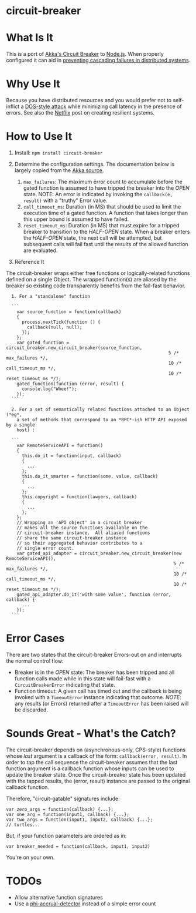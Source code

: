 circuit-breaker
====================

What Is It
===

This is a port of
[Akka's Circuit Breaker](https://github.com/akka/akka/blob/master/akka-actor/src/main/scala/akka/pattern/CircuitBreaker.scala)
to [Node.js](http://nodejs.org).  When properly configured it can aid in [preventing cascading failures
in distributed systems](http://doc.akka.io/docs/akka/snapshot/common/circuitbreaker.html).

Why Use It
===

Because you have distributed resources and you would prefer not to self-inflict a
[DOS-style attack](http://en.wikipedia.org/wiki/Denial-of-service_attack) while
minimizing call latency in the presence of errors.  See also the
[Netflix](http://techblog.netflix.com/2011/12/making-netflix-api-more-resilient.html) post
on creating resilient systems.

How to Use It
===

1. Install: `npm install circuit-breaker`
2. Determine the configuration settings.  The documentation below is largely
copied from the [Akka source](https://github.com/akka/akka/blob/master/akka-actor/src/main/scala/akka/pattern/CircuitBreaker.scala#L78).
    1. `max_failures`:  The maximum error count to accumulate
                      before the gated function is assumed to have tripped
                      the breaker into the *OPEN* state.  NOTE:  An error is indicated
                      by invoking the `callback(e, result)` with a "truthy"
                      Error value.
    2. `call_timeout_ms`: Duration (in MS) that should be used to limit the execution time
                        of a gated function.  A function that takes longer than this
                        upper bound is assumed to have failed.
    3. `reset_timeout_ms`: Duration (in MS) that must expire for a tripped breaker
                        to transition to the *HALF-OPEN* state.  When a breaker enters
                        the *HALF-OPEN* state, the next call will be attempted, but
                        subsequent calls will fail fast until the results of the
                        allowed function are evaluated.

3. Reference It

  The circuit-breaker wraps either free functions or logically-related
  functions defined on a single Object.  The wrapped function(s) are aliased
  by the breaker so existing code transparently benefits from the
  fail-fast behavior.

      1. For a "standalone" function

      ```
        var source_function = function(callback)
        {
          process.nextTick(function () {
            callback(null, null);
          });
        };
        var gated_function = circuit_breaker.new_circuit_breaker(source_function,
                                                                  5 /* max_failures */,
                                                                  10 /* call_timeout_ms */,
                                                                  10 /* reset_timeout_ms */);
        gated_function(function (error, result) {
          console.log("Whee!");
        });
      ```

      2. For a set of semantically related functions attached to an Object (*eg*,
        a set of methods that correspond to an *RPC*-ish HTTP API exposed by a single
        host) :

      ```
        var RemoteServiceAPI = function()
        {
          this.do_it = function(input, callback)
          {
            ...
          };
          this.do_it_smarter = function(some, value, callback)
          {
            ...
          };
          this.copyright = function(lawyers, callback)
          {
            ...
          };
        };
        // Wrapping an 'API object' in a circuit breaker
        // makes all the source functions available on the
        // circuit-breaker instance.  All aliased functions
        // share the same circuit-breaker instance
        // so their aggregated behavior contributes to a
        // single error count.
        var gated_api_adapter = circuit_breaker.new_circuit_breaker(new RemoteServiceAPI(),
                                                                    5 /* max_failures */,
                                                                    10 /* call_timeout_ms */,
                                                                    10 /* reset_timeout_ms */);
        gated_api_adapter.do_it('with some value', function (error, callback) {
          ...
        });
      ```

Error Cases
===
There are two states that the circuit-breaker Errors-out on and interrupts the
normal control flow:
  - Breaker is in the *OPEN* state: The breaker has been tripped and all
                                    function calls made while in this state will
                                    fail-fast with a `CircuitBreakerError` indicating that state.
  - Function timeout: A given call has timed out and the callback is being invoked
              with a `TimeoutError` instance indicating that outcome.
              *NOTE*: any results (or Errors) returned after a `TimeoutError` has
              been raised will be discarded.

Sounds Great - What's the Catch?
===

The circuit-breaker depends on (asynchronous-only, CPS-style) functions whose
*last* argument is a callback of the form: `callback(error, result)`.  In order
to tap the call sequence the circuit-breaker assumes that the last function argument
is a callback function whose inputs can be used to update the breaker state.  Once the
circuit-breaker state has been updated with the tapped results, the (error, result)
instance are passed to the original callback function.

Therefore, "circuit-gatable" signatures include:

    var zero_args = function(callback) {...};
    var one_arg = function(input1, callback) {...};
    var two_args = function(input1, input2, callback) {...};
    // turtles...

But, if your function parameters are ordered as in:

    var breaker_needed = function(callback, input1, input2)

You're on your own.

TODOs
===
* Allow alternative function signatures
* Use a [phi-accrual-detector](https://github.com/mweagle/phi-accrual-detector) instead
  of a simple error count